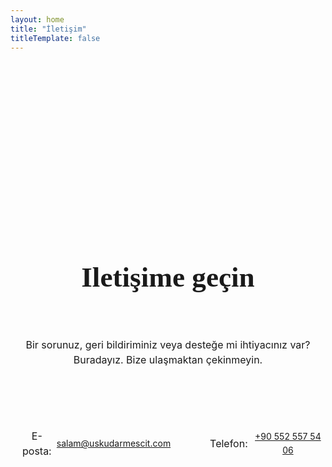 ```yaml
---
layout: home
title: "İletişim"
titleTemplate: false
---
```


<!-- HERO -->
<main class="container1">

<section class="prayercontact-hero-wrapper">
<div class="prayercontact-heading-wrapper">
<h1 class="h1_default_contact">Iletişime geçin</h1>
<p class="p_default_contact">Bir sorunuz, geri bildiriminiz veya desteğe mi ihtiyacınız var? Buradayız. Bize ulaşmaktan çekinmeyin.</p>
</div>
<div class="hardline"></div>

<div class="contact-info-wrapper">
<div class="contact-info">
<p class="contact-info-icon"></p>
<p class="contact-info-text">E-posta:</p>
<a class="contact-info-link" href="mailto:salam@uskudarmescit.com">salam@uskudarmescit.com</a>
</div>

<div class="contact-info">
<p class="contact-info-icon"></p>
<p class="contact-info-text">Telefon:</p>
<a class="contact-info-link" href="https://wa.me/901122233344?text=Welcome to Üsküdar University Mescit. Message us with your questions or feedback!">+90 552 557 54 06</a>
</div>
</div>

</section>
</main>

<style scoped>
.prayercontact-hero-wrapper{
  text-align: center;
  display: flex;
  flex-direction: column;
  justify-content: center;
  gap: 2rem;

  }

.prayercontact-heading-wrapper{
max-width: 1024px;
  margin:16rem auto 0rem auto;
  text-align: center;
  display: flex;
  flex-direction: column;
  justify-content: center;
  gap: 1rem;
}

/* HERO*/
.h1_default_contact {
  font-family: "Raleway";
  font-weight: 600;
  font-size:  2.827rem;
}
.p_default_contact{
  font-family: "inter";
  font-size: 1rem;
  font-weight: normal;
}

.hardline{
  width: 32rem;
  height: 0.125rem;
  background-color: var(--vp-c-divider);
  margin-left: auto;
  margin-right: auto;
}

.contact-info-wrapper{
  display: flex;
  flex-direction: row;
  align-items: center;
  justify-content: center;
  gap: 3rem;
}

.contact-info{
  display: flex;
  flex-direction: row;
  align-items: center;
  justify-content: center;
  gap: 0.25rem;
}

.contact-info-icon{
  font-family: "fa-solid"
}

.contact-info-text{
  font-family: "inter";
  font-size: 1rem;
  font-weight: normal;
}
.contact-info-link{
  color: var(--vp-c-paragraph);
  text-decoration: underline;
  
}
.contact-info-link:hover{
 color: var(--vp-c-text-2)  
}



.container1 *{
line-height: calc(1em + 0.5rem);
}
  </style>

